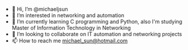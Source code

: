 - 👋 Hi, I’m @michaeljsun
- 👀 I’m interested in networking and automation
- 🌱 I’m currently learning C programming and Python, also I'm studying Master of Information Technology in Networking
- 💞️ I’m looking to collaborate on IT automation and networking projects
- 📫 How to reach me michael_sun@hotmail.com

<!---
michaeljsun/michaeljsun is a ✨ special ✨ repository because its `README.md` (this file) appears on your GitHub profile.
You can click the Preview link to take a look at your changes.
--->
